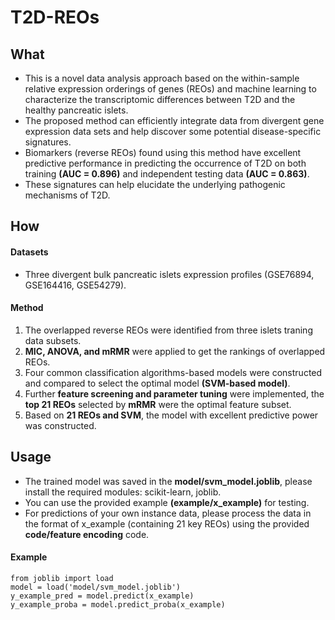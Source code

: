 # T2D-REOs

## What

- This is a novel data analysis approach based on the within-sample relative expression orderings of genes (REOs) and machine learning to characterize the transcriptomic differences between T2D and the healthy pancreatic islets.
- The proposed method can efficiently integrate data from divergent gene expression data sets and help discover some potential disease-specific signatures.
- Biomarkers (reverse REOs) found using this method have excellent predictive performance in predicting the occurrence of T2D on both training **(AUC = 0.896)** and independent testing data **(AUC = 0.863)**.
- These signatures can help elucidate the underlying pathogenic mechanisms of T2D.

## How

#### Datasets
- Three divergent bulk pancreatic islets expression profiles (GSE76894, GSE164416, GSE54279).
#### Method
1.  The overlapped reverse REOs were identified from three islets traning data subsets.
2.  **MIC, ANOVA, and mRMR** were applied to get the rankings of overlapped REOs.
4.  Four common classification algorithms-based models were constructed and compared to select the optimal model **(SVM-based model)**.
5.  Further **feature screening and parameter tuning** were implemented, the **top 21 REOs** selected by **mRMR** were the optimal feature subset.
6.  Based on **21 REOs and SVM**, the model with excellent predictive power was constructed.

## Usage

- The trained model was saved in the **model/svm_model.joblib**, please install the required modules: scikit-learn, joblib.
- You can use the provided example **(example/x_example)** for testing.
- For predictions of your own instance data, please process the data in the format of x_example (containing 21 key REOs) using the provided **code/feature encoding** code.

#### Example
```
from joblib import load
model = load('model/svm_model.joblib')
y_example_pred = model.predict(x_example)
y_example_proba = model.predict_proba(x_example)
```



